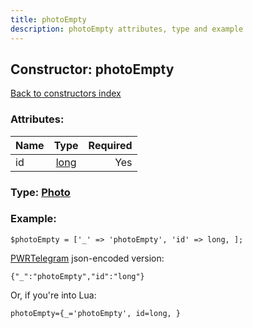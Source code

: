 ```yaml
---
title: photoEmpty
description: photoEmpty attributes, type and example
---
```

## Constructor: photoEmpty  
[Back to constructors index](index.md)



### Attributes:

| Name     |    Type       | Required |
|----------|:-------------:|---------:|
|id|[long](../types/long.md) | Yes|



### Type: [Photo](../types/Photo.md)


### Example:

```
$photoEmpty = ['_' => 'photoEmpty', 'id' => long, ];
```  

[PWRTelegram](https://pwrtelegram.xyz) json-encoded version:

```
{"_":"photoEmpty","id":"long"}
```


Or, if you're into Lua:  


```
photoEmpty={_='photoEmpty', id=long, }

```


